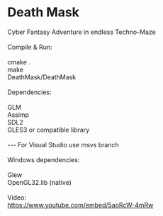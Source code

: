 # Death Mask
Cyber Fantasy Adventure in endless Techno-Maze<br>
<br>
Compile & Run:<br><br>
cmake .<br>
make<br>
DeathMask/DeathMask<br><br>
Dependencies:<br><br>
GLM<br>
Assimp<br>
SDL2<br>
GLES3 or compatible library<br>
<br>
--- For Visual Studio use msvs branch<br>
<br>
Windows dependencies:<br><br>
Glew<br>
OpenGL32.lib (native)<br>
<br>
Video:<br>
https://www.youtube.com/embed/5aoRcW-4mRw
